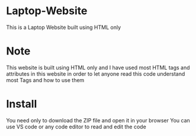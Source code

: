 # Laptop-Website
This is a Laptop Website built using HTML only 

# Note
This website is built using HTML only and I have used most HTML tags and attributes in this website in order to let anyone read this code understand most Tags and how to use them

# Install
You need only to download the ZIP file and open it in your browser
You can use VS code or any code editor to read and edit the code

